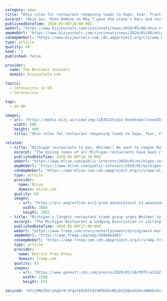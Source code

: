 ```yaml
---
category: news
title: "Ohio rules for restaurant reopening leads to hope, fear, frustration"
excerpt: "Ohio Gov. Mike DeWine on May 7 gave the state's bars and restaurants the news they've been waiting nearly two months for: when they'd be allowed to open back up for service. But that news has been met with a variety of different reactions."
publishedDateTime: 2020-05-08T18:00:00Z
webUrl: "https://www.bizjournals.com/cincinnati/news/2020/05/08/ohio-rules-for-restaurant-reopening-leads-to-hope.html"
ampWebUrl: "https://www.bizjournals.com/cincinnati/news/2020/05/08/ohio-rules-for-restaurant-reopening-leads-to-hope.amp.html"
cdnAmpWebUrl: "https://www-bizjournals-com.cdn.ampproject.org/c/s/www.bizjournals.com/cincinnati/news/2020/05/08/ohio-rules-for-restaurant-reopening-leads-to-hope.amp.html"
type: article
quality: 60
heat: -1
published: false

provider:
  name: The Business Journals
  domain: bizjournals.com

topics:
  - Coronavirus in US
  - Coronavirus

tags:
  - US-OH

images:
  - url: "https://media.bizj.us/view/img/11638235/pic-boomtownclosed15*600xx1800-1200-0-0.jpg"
    width: 600
    height: 400
    title: "Ohio rules for restaurant reopening leads to hope, fear, frustration"

related:
  - title: "Michigan restaurants to Gov. Whitmer: We want to reopen May 29"
    excerpt: "The dining rooms of all Michigan restaurants have been closed since March 16. As the state’s coronavirus curve starts to decline nearly two months later, the Michigan Restaurant and Lodging Association wants restaurants to be allowed to open May 29."
    publishedDateTime: 2020-05-08T18:18:00Z
    webUrl: "https://www.mlive.com/public-interest/2020/05/michigan-restaurants-to-gov-whitmer-we-want-to-reopen-may-29.html"
    ampWebUrl: "https://www.mlive.com/public-interest/2020/05/michigan-restaurants-to-gov-whitmer-we-want-to-reopen-may-29.html?outputType=amp"
    cdnAmpWebUrl: "https://www-mlive-com.cdn.ampproject.org/c/s/www.mlive.com/public-interest/2020/05/michigan-restaurants-to-gov-whitmer-we-want-to-reopen-may-29.html?outputType=amp"
    type: article
    provider:
      name: MLive
      domain: mlive.com
    quality: 60
    images:
      - url: "https://arc-anglerfish-arc2-prod-advancelocal.s3.amazonaws.com/public/KUHIMS6XYNDU7FPIAHH4I2J5DU.jpg"
        width: 3080
        height: 2062
  - title: "Michigan's largest restaurant trade group urges Whitmer to reopen restaurants May 29"
    excerpt: "The Michigan Restaurant & Lodging Association is calling on Gov. Whitmer to reopen restaurants May 29 and has issued suggested guidelines for doing so."
    publishedDateTime: 2020-05-08T17:00:00Z
    webUrl: "https://www.freep.com/story/entertainment/dining/mark-kurlyandchik/2020/05/08/whitmer-restaurants-reopen-michigan-may-29/3096464001/"
    ampWebUrl: "https://amp.freep.com/amp/3096464001"
    cdnAmpWebUrl: "https://amp-freep-com.cdn.ampproject.org/c/s/amp.freep.com/amp/3096464001"
    type: article
    provider:
      name: Detroit Free Press
      domain: freep.com
    quality: 53
    images:
      - url: "https://www.gannett-cdn.com/presto/2020/03/18/PDTF/a3c621a9-2cf3-4751-afdd-74bcaa2c6622-DZ5A5728.JPG?auto=webp&crop=5465,3074,x1,y498&format=pjpg&width=1200"
        width: 1200
        height: 675

secured: "hYrj9NoTD2ryXg6+9r3FqvtE6SBfCQt9HTHJKnRDzbVIXBxxh5H+zNKKEcDcnIsGEzI7H4LKWk5MUhk3lgiMyAnmvTPeng/5iYZ6IfrLpXjV0iL83S3SnrpXrG9o/tZnionZoNbZlNqdbGvPNaMhE1PXJ3hM0Dye0b0RE6n4upAMr7prqejJLG3mdDoIyKSEyL5UOSmYNM5TUVWG/+mbYVm93Lc2pjA/FuVrA2ldkxGI3WyN7wi/f4c8YnsNR1aqzzO5SxwC2A2DNHP/6tnNWv8/gxKcn6RFjWCZRJJfv8QGga94fC/EGlxbmZQlSbTd;VUPArZ4BA2tcev2HfRfT8w=="
---
```


